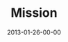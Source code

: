 ---
layout: message
category: message
series: "Saints & Scoundrels"
title: "Mission"
date: 2013-01-26-00-00
message_id: 765
---